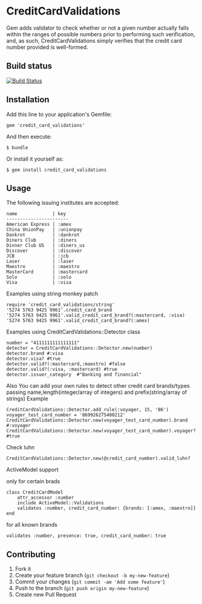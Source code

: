 # CreditCardValidations

Gem adds validator  to check whether or not a given number actually falls within the ranges of possible numbers prior to performing such verification, and, as such, CreditCardValidations simply verifies that the credit card number provided is well-formed.


## Build status
[![Build Status](https://travis-ci.org/Fivell/credit_card_validations.png)](https://travis-ci.org/Fivell/credit_card_validations)


## Installation

Add this line to your application's Gemfile:

    gem 'credit_card_validations'

And then execute:

    $ bundle

Or install it yourself as:

    $ gem install credit_card_validations

## Usage


The following issuing institutes are accepted:
    
    name             | key
    -----------------------
    American Express | :amex
    China UnionPay   | :unionpay
    Dankrot          | :dankrot
    Diners Club      | :diners
    Dinner Club US   | :diners_us
    Discover         | :discover
    JCB              | :jcb
    Laser            | :laser
    Maestro          | :maestro
    MasterCard       | :mastercard
    Solo             | :solo
    Visa             | :visa



Examples using string monkey patch

    require 'credit_card_validations/string'
    '5274 5763 9425 9961'.credit_card_brand
    '5274 5763 9425 9961'.valid_credit_card_brand?(:mastercard, :visa)  
    '5274 5763 9425 9961'.valid_credit_card_brand?(:amex)  


Examples using CreditCardValidations::Detector class

    number = "4111111111111111"
    detector = CreditCardValidations::Detector.new(number)
    detector.brand #:visa
    detector.visa? #true
    detector.valid?(:mastercard,:maestro) #false
    detector.valid?(:visa, :mastercard) #true
    detector.issuer_category  #"Banking and financial"

Also You can add your own rules to detect other credit card brands/types
passing name,length(integer/array of integers) and prefix(string/array of strings)
Example

    CreditCardValidations::Detector.add_rule(:voyager, 15, '86')
    voyager_test_card_number = '869926275400212'
    CreditCardValidations::Detector.new(voyager_test_card_number).brand #:voyager
    CreditCardValidations::Detector.new(voyager_test_card_number).voyager? #true
 


Check luhn

    CreditCardValidations::Detector.new(@credit_card_number).valid_luhn?


ActiveModel support
	
only for certain brads	
	
	class CreditCardModel
  		attr_accessor :number
  		include ActiveModel::Validations
  		validates :number, credit_card_number: {brands: [:amex, :maestro]}
	end
	
for all known brands
	
	validates :number, presence: true, credit_card_number: true

  


## Contributing

1. Fork it
2. Create your feature branch (`git checkout -b my-new-feature`)
3. Commit your changes (`git commit -am 'Add some feature'`)
4. Push to the branch (`git push origin my-new-feature`)
5. Create new Pull Request



